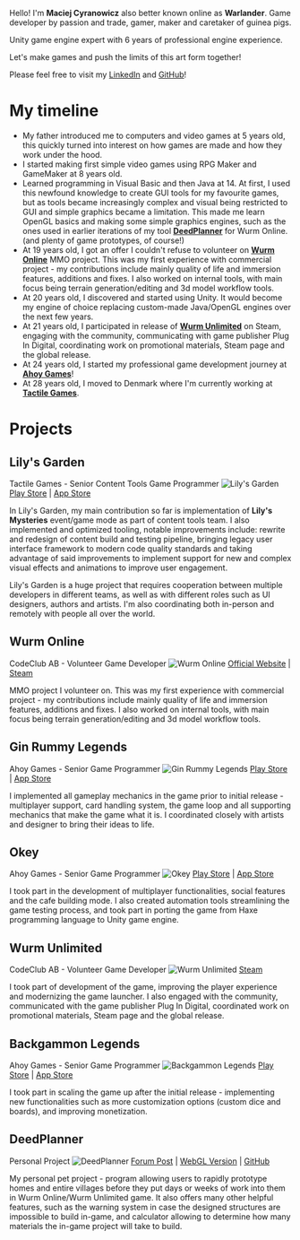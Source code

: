 ﻿Hello! I'm **Maciej Cyranowicz** also better known online as **Warlander**. Game developer by passion and trade, gamer, maker and caretaker of guinea pigs.

Unity game engine expert with 6 years of professional engine experience.

Let's make games and push the limits of this art form together!

Please feel free to visit my [LinkedIn](https://www.linkedin.com/in/maciej-cyranowicz/) and [GitHub](https://github.com/Warlander)!

# My timeline

* My father introduced me to computers and video games at 5 years old, this quickly turned into interest on how games are made and how they work under the hood.
* I started making first simple video games using RPG Maker and GameMaker at 8 years old.
* Learned programming in Visual Basic and then Java at 14. At first, I used this newfound knowledge to create GUI tools for my favourite games, but as tools became increasingly complex and visual being restricted to GUI and simple graphics became a limitation. This made me learn OpenGL basics and making some simple graphics engines, such as the ones used in earlier iterations of my tool [**DeedPlanner**](https://github.com/Warlander/DeedPlanner-2) for Wurm Online. (and plenty of game prototypes, of course!)
* At 19 years old, I got an offer I couldn't refuse to volunteer on [**Wurm Online**](https://www.wurmonline.com) MMO project. This was my first experience with commercial project - my contributions include mainly quality of life and immersion features, additions and fixes. I also worked on internal tools, with main focus being terrain generation/editing and 3d model workflow tools.
* At 20 years old, I discovered and started using Unity. It would become my engine of choice replacing custom-made Java/OpenGL engines over the next few years.
* At 21 years old, I participated in release of [**Wurm Unlimited**](https://store.steampowered.com/app/366220/Wurm_Unlimited/) on Steam, engaging with the community, communicating with game publisher Plug In Digital, coordinating work on promotional materials, Steam page and the global release.
* At 24 years old, I started my professional game development journey at [**Ahoy Games**](https://www.ahoygames.com)!
* At 28 years old, I moved to Denmark where I'm currently working at [**Tactile Games**](https://tactilegames.com).

# Projects

## Lily's Garden
Tactile Games - Senior Content Tools Game Programmer
![Lily's Garden](/assets/img/LG2.webp)
[Play Store](https://play.google.com/store/apps/details?id=dk.tactile.lilysgarden&hl=en) | [App Store](https://apps.apple.com/us/app/lilys-garden-match-design/id1437783446)

In Lily's Garden, my main contribution so far is implementation of **Lily's Mysteries** event/game mode as part of content tools team. I also implemented and optimized tooling, notable improvements include: rewrite and redesign of content build and testing pipeline, bringing legacy user interface framework to modern code quality standards and taking advantage of said improvements to implement support for new and complex visual effects and animations to improve user engagement.

Lily's Garden is a huge project that requires cooperation between multiple developers in different teams, as well as with different roles such as UI designers, authors and artists. I'm also coordinating both in-person and remotely with people all over the world.

## Wurm Online
CodeClub AB - Volunteer Game Developer
![Wurm Online](/assets/img/wurm2.jpg)
[Official Website](https://www.wurmonline.com) | [Steam](https://store.steampowered.com/app/1179680/Wurm_Online/)

MMO project I volunteer on. This was my first experience with commercial project - my contributions include mainly quality of life and immersion features, additions and fixes. I also worked on internal tools, with main focus being terrain generation/editing and 3d model workflow tools.

## Gin Rummy Legends
Ahoy Games - Senior Game Programmer
![Gin Rummy Legends](/assets/img/ginrummylegends.webp)
[Play Store](https://play.google.com/store/apps/details?id=com.ahoygames.ginrummy&hl=en) | [App Store](https://apps.apple.com/dk/app/gin-rummy-legends/id1593427543)

I implemented all gameplay mechanics in the game prior to initial release - multiplayer support, card handling system, the game loop and all supporting mechanics that make the game what it is. I coordinated closely with artists and designer to bring their ideas to life.

## Okey
Ahoy Games - Senior Game Programmer
![Okey](/assets/img/okey.webp)
[Play Store](https://play.google.com/store/apps/details?id=com.ahoygames.okey) | [App Store](https://apps.apple.com/us/app/okey/id667645433)

I took part in the development of multiplayer functionalities, social features and the cafe building mode. I also created automation tools streamlining the game testing process, and took part in porting the game from Haxe programming language to Unity game engine.

## Wurm Unlimited
CodeClub AB - Volunteer Game Developer
![Wurm Unlimited](/assets/img/wurm3.jpg)
[Steam](https://store.steampowered.com/app/366220/Wurm_Unlimited/)

I took part of development of the game, improving the player experience and modernizing the game launcher. I also engaged with the community, communicated with the game publisher Plug In Digital, coordinated work on promotional materials, Steam page and the global release.

## Backgammon Legends
Ahoy Games - Senior Game Programmer
![Backgammon Legends](/assets/img/bl.webp)
[Play Store](https://play.google.com/store/apps/details?id=com.ahoygames.backgammon&hl=en) | [App Store](https://apps.apple.com/us/app/backgammon-legends/id1439178539)

I took part in scaling the game up after the initial release - implementing new functionalities such as more customization options (custom dice and boards), and improving monetization.

## DeedPlanner
Personal Project
![DeedPlanner](/assets/img/deedplanner.jpg)
[Forum Post](https://forum.wurmonline.com/index.php?/topic/171432-deedplanner-311-3d-house-and-deed-design-tool/) | [WebGL Version](https://deedplanner.warlander.app) | [GitHub](https://github.com/Warlander/DeedPlanner-3)

My personal pet project - program allowing users to rapidly prototype homes and entire villages before they put days or weeks of work into them in Wurm Online/Wurm Unlimited game. It also offers many other helpful features, such as the warning system in case the designed structures are impossible to build in-game, and calculator allowing to determine how many materials the in-game project will take to build.